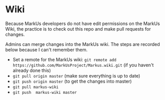 Wiki
====

Because MarkUs developers do not have edit permissions on the MarkUs Wiki, the practice is to check out this repo and make pull requests for changes.

Admins can merge changes into the MarkUs wiki. The steps are recorded below
because I can't remember them.

- Set a remote for the MarkUs wiki: `git remote add https://github.com/MarkUsProject/Markus.wiki.git` (if you haven't already done this)
- `git pull origin master` (make sure everything is up to date)
- `git push origin master` (to get the changes into master)
- `git pull markus-wiki`  
- `git push  markus-wiki master`

